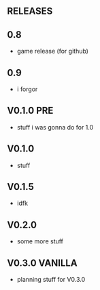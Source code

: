 ## RELEASES

## 0.8
* game release (for github)
## 0.9
* i forgor
## V0.1.0 PRE
* stuff i was gonna do for 1.0
## V0.1.0
* stuff
## V0.1.5
* idfk
## V0.2.0
* some more stuff
## V0.3.0 VANILLA
* planning stuff for V0.3.0
